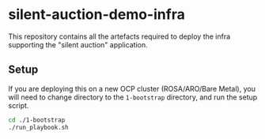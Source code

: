 # silent-auction-demo-infra

This repository contains all the artefacts required to deploy the infra supporting the "silent auction" application.

## Setup

If you are deploying this on a new OCP cluster (ROSA/ARO/Bare Metal), you will need to change directory to the `1-bootstrap` directory, and run the setup script.

```bash
cd ./1-bootstrap
./run_playbook.sh
```
